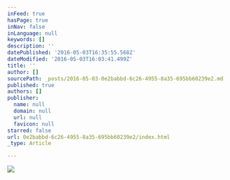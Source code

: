 ```yaml
---
inFeed: true
hasPage: true
inNav: false
inLanguage: null
keywords: []
description: ''
datePublished: '2016-05-03T16:35:55.568Z'
dateModified: '2016-05-03T16:03:41.499Z'
title: ''
author: []
sourcePath: _posts/2016-05-03-0e2babbd-6c26-4955-8a35-695bb60239e2.md
published: true
authors: []
publisher:
  name: null
  domain: null
  url: null
  favicon: null
starred: false
url: 0e2babbd-6c26-4955-8a35-695bb60239e2/index.html
_type: Article

---
```

![](https://the-grid-user-content.s3-us-west-2.amazonaws.com/a056c964-bca3-44c9-ab27-fd8c4c8d4784.jpg)